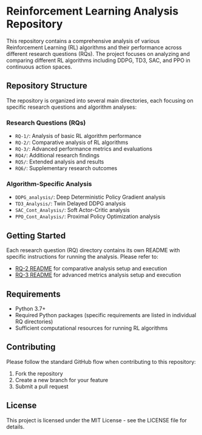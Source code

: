 # Reinforcement Learning Analysis Repository

This repository contains a comprehensive analysis of various Reinforcement Learning (RL) algorithms and their performance across different research questions (RQs). The project focuses on analyzing and comparing different RL algorithms including DDPG, TD3, SAC, and PPO in continuous action spaces.

## Repository Structure

The repository is organized into several main directories, each focusing on specific research questions and algorithm analyses:

### Research Questions (RQs)
- `RQ-1/`: Analysis of basic RL algorithm performance
- `RQ-2/`: Comparative analysis of RL algorithms
- `RQ-3/`: Advanced performance metrics and evaluations
- `RQ4/`: Additional research findings
- `RQ5/`: Extended analysis and results
- `RQ6/`: Supplementary research outcomes

### Algorithm-Specific Analysis
- `DDPG_analysis/`: Deep Deterministic Policy Gradient analysis
- `TD3_Analysis/`: Twin Delayed DDPG analysis
- `SAC_Cont_Analysis/`: Soft Actor-Critic analysis
- `PPO_Cont_Analysis/`: Proximal Policy Optimization analysis

## Getting Started

Each research question (RQ) directory contains its own README with specific instructions for running the analysis. Please refer to:
- [RQ-2 README](RQ-2/README.md) for comparative analysis setup and execution
- [RQ-3 README](RQ-3/README.md) for advanced metrics analysis setup and execution

## Requirements

- Python 3.7+
- Required Python packages (specific requirements are listed in individual RQ directories)
- Sufficient computational resources for running RL algorithms

## Contributing

Please follow the standard GitHub flow when contributing to this repository:
1. Fork the repository
2. Create a new branch for your feature
3. Submit a pull request

## License

This project is licensed under the MIT License - see the LICENSE file for details. 